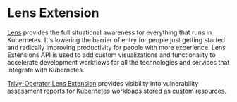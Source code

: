 # Lens Extension

[Lens][lens] provides the full situational awareness for everything that runs in Kubernetes. It's lowering the barrier
of entry for people just getting started and radically improving productivity for people with more experience.
Lens Extensions API is used to add custom visualizations and functionality to accelerate development workflows for all
the technologies and services that integrate with Kubernetes.

[Trivy-Operator Lens Extension][lens-extension] provides visibility into vulnerability assessment reports for Kubernetes
workloads stored as custom resources.

[lens]: https://k8slens.dev/
[lens-extension]: https://github.com/khulnasoft/tunnel-operator-lens-extension
